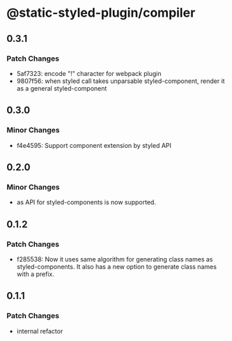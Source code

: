 # @static-styled-plugin/compiler

## 0.3.1

### Patch Changes

- 5af7323: encode "!" character for webpack plugin
- 9807f56: when styled call takes unparsable styled-component, render it as a general styled-component

## 0.3.0

### Minor Changes

- f4e4595: Support component extension by styled API

## 0.2.0

### Minor Changes

- as API for styled-components is now supported.

## 0.1.2

### Patch Changes

- f285538: Now it uses same algorithm for generating class names as styled-components.
  It also has a new option to generate class names with a prefix.

## 0.1.1

### Patch Changes

- internal refactor
